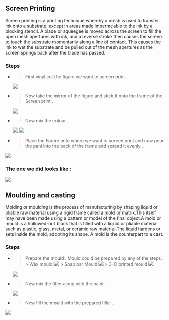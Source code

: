 ## Screen Printing

Screen printing is a printing technique whereby a mesh is used to transfer ink onto a substrate, except in areas made impermeable to the ink by a blocking stencil. A blade or squeegee is moved across the screen to fill the open mesh apertures with ink, and a reverse stroke then causes the screen to touch the substrate momentarily along a line of contact. This causes the ink to wet the substrate and be pulled out of the mesh apertures as the screen springs back after the blade has passed.

### Steps 

* > First vinyl cut the figure we want to screen print .
  <img src="http://jitheeshk.github.io/screenprinting.github.io/vinyl-cutting-seattle-pike-st-press-sign-lettering.jpg">
* > Now take the mirror of the  figure and stick it onto the frame of the Screen print .
  <img src="http://jitheeshk.github.io/screenprinting.github.io/screen and blade.jpg">
* > Now mix the colour .
  <img src="http://jitheeshk.github.io/screenprinting.github.io/Printing.jpg">
  <img src="http://jitheeshk.github.io/screenprinting.github.io/Paint.jpg">
* > Place the Frame onto where we want to screen print and now pour the pani into the back of the frame and spread it evenly .
<img src="http://jitheeshk.github.io/screenprinting.github.io/screen print.png">

### The one we did looks like :
 
 <img src="http://jitheeshk.github.io/screenprinting.github.io/screen print.jpg">
 
 
## Moulding and casting

Molding or moulding is the process of manufacturing by shaping liquid or pliable raw material using a rigid frame called a mold or matrix.This itself may have been made using a pattern or model of the final object.A mold or mould is a hollowed-out block that is filled with a liquid or pliable material such as plastic, glass, metal, or ceramic raw material.The liquid hardens or sets inside the mold, adopting its shape. A mold is the counterpart to a cast. 

### Steps 

* > Prepare the mould . Mould could be prepared by any of the steps :
          > Wax mould
          <img src="http://jitheeshk.github.io/screenprinting.github.io/wax mould.jpg">
          > Soap bar Mould
          <img src="http://jitheeshk.github.io/screenprinting.github.io/soap mould.jpg">
          > 3-D printed mould
          <img src="http://jitheeshk.github.io/screenprinting.github.io/3D print mould.jpg">
  <img src="http://jitheeshk.github.io/screenprinting.github.io/mould.jpg">
* > Now mix the filler along with the paint .
  <img src="http://jitheeshk.github.io/screenprinting.github.io/mix.jpg">
* > Now fill the mould with the prepared filler .
<img src="http://jitheeshk.github.io/screenprinting.github.io/fill.jpg">

